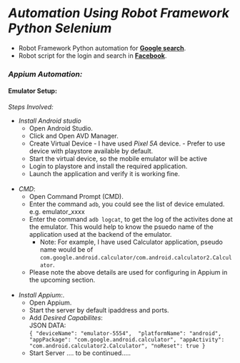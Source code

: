 # *Automation Using Robot Framework Python Selenium*
* Robot Framework Python automation for [**Google search**](https://www.google.com/).
* Robot script for the login and search in [**Facebook**](https://www.facebook.com/).

### ***Appium Automation:***
#### Emulator Setup:
*Steps Involved:*
<br>
* *Install Android studio*
  * Open Android Studio.
  * Click and Open AVD Manager.
  * Create Virtual Device - I have used *Pixel 5A* device. - Prefer to use device with playstore available by default.
  * Start the virtual device, so the mobile emulator will be active
  * Login to playstore and install the required application.
  * Launch the application and verify it is working fine.
    <br><br>
* _CMD_:
    * Open Command Prompt (CMD).
    * Enter the command `adb`, you could see the list of device emulated. e.g. emulator_xxxx
    * Enter the command `adb logcat`, to get the log of the activites done at the emulator. This would help to know the psuedo name of the application used at the backend of the emulator.
        * Note: For example, I have used Calculator application, pseudo name would be of `com.google.android.calculator/com.android.calculator2.Calculator`.
    * Please note the above details are used for configuring in Appium in the upcoming section.
    <br><br>
* _Install Appium:_.
  * Open Appium.
  * Start the server by default ipaddress and ports.
  * Add *Desired Capabilites*: <br> 
    JSON DATA: <br>
        `{
          "deviceName": "emulator-5554", 
          "platformName": "android",
          "appPackage": "com.google.android.calculator",
          "appActivity": "com.android.calculator2.Calculator",
          "noReset": true
        }`
  * Start Server .... to be continued.....  
